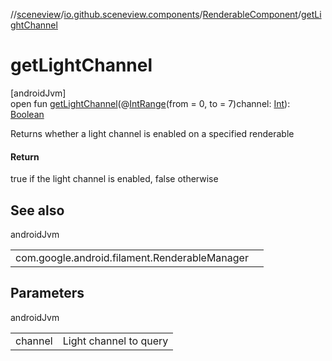 //[sceneview](../../../index.md)/[io.github.sceneview.components](../index.md)/[RenderableComponent](index.md)/[getLightChannel](get-light-channel.md)

# getLightChannel

[androidJvm]\
open fun [getLightChannel](get-light-channel.md)(@[IntRange](https://developer.android.com/reference/kotlin/androidx/annotation/IntRange.html)(from = 0, to = 7)channel: [Int](https://kotlinlang.org/api/latest/jvm/stdlib/kotlin/-int/index.html)): [Boolean](https://kotlinlang.org/api/latest/jvm/stdlib/kotlin/-boolean/index.html)

Returns whether a light channel is enabled on a specified renderable

#### Return

true if the light channel is enabled, false otherwise

## See also

androidJvm

| | |
|---|---|
| com.google.android.filament.RenderableManager |  |

## Parameters

androidJvm

| | |
|---|---|
| channel | Light channel to query |
